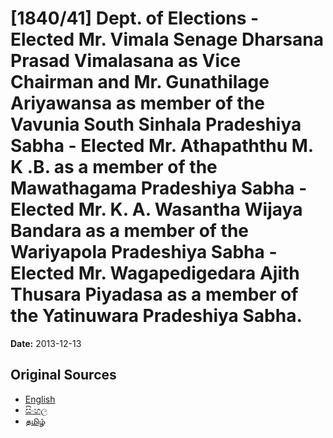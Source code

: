 # [1840/41] Dept. of Elections - Elected Mr. Vimala Senage Dharsana Prasad Vimalasana as Vice Chairman and Mr. Gunathilage Ariyawansa as member of the Vavunia South Sinhala Pradeshiya Sabha - Elected Mr. Athapaththu M. K .B. as a member of the Mawathagama Pradeshiya Sabha - Elected Mr. K. A. Wasantha Wijaya Bandara as a member of the Wariyapola Pradeshiya Sabha - Elected Mr. Wagapedigedara Ajith Thusara Piyadasa as a member of the Yatinuwara Pradeshiya Sabha.

**Date:** 2013-12-13

## Original Sources

- [English](https://documents.gov.lk/view/extra-gazettes/2013/12/1840-41_E.pdf)
- [සිංහල](https://documents.gov.lk/view/extra-gazettes/2013/12/1840-41_S.pdf)
- [தமிழ்](https://documents.gov.lk/view/extra-gazettes/2013/12/1840-41_T.pdf)
